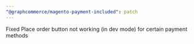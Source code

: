 ```yaml
---
"@graphcommerce/magento-payment-included": patch
---
```


Fixed Place order button not working (in dev mode) for certain payment methods
